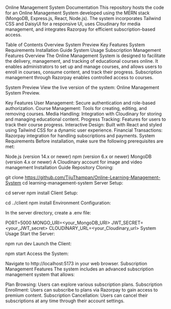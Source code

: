 Online Management System Documentation
This repository hosts the code for an Online Management System developed using the MERN stack (MongoDB, Express.js, React, Node.js). The system incorporates Tailwind CSS and DaisyUI for a responsive UI, uses Cloudinary for media management, and integrates Razorpay for efficient subscription-based access.

Table of Contents
Overview
System Preview
Key Features
System Requirements
Installation Guide
System Usage
Subscription Management Features
Overview
The Online Management System is designed to facilitate the delivery, management, and tracking of educational courses online. It enables administrators to set up and manage courses, and allows users to enroll in courses, consume content, and track their progress. Subscription management through Razorpay enables controlled access to courses.

System Preview
View the live version of the system: Online Management System Preview.

Key Features
User Management: Secure authentication and role-based authorization.
Course Management: Tools for creating, editing, and removing courses.
Media Handling: Integration with Cloudinary for storing and managing educational content.
Progress Tracking: Features for users to track their course progress.
Interactive Design: Built with React and styled using Tailwind CSS for a dynamic user experience.
Financial Transactions: Razorpay integration for handling subscriptions and payments.
System Requirements
Before installation, make sure the following prerequisites are met:

Node.js (version 14.x or newer)
npm (version 6.x or newer)
MongoDB (version 4.x or newer)
A Cloudinary account for image and video management
Installation Guide
Repository Cloning:


git clone https://github.com/TijuThampan/Online-Learning-Management-System
cd learning-management-system
Server Setup:


cd server
npm install
Client Setup:


cd ../client
npm install
Environment Configuration:

In the server directory, create a .env file:

PORT=5000
MONGO_URI=<your_MongoDB_URI>
JWT_SECRET=<your_JWT_secret>
CLOUDINARY_URL=<your_Cloudinary_url>
System Usage
Start the Server:


npm run dev
Launch the Client:


npm start
Access the System:

Navigate to http://localhost:5173 in your web browser.
Subscription Management Features
The system includes an advanced subscription management system that allows:

Plan Browsing: Users can explore various subscription plans.
Subscription Enrollment: Users can subscribe to plans via Razorpay to gain access to premium content.
Subscription Cancellation: Users can cancel their subscriptions at any time through their account settings.
